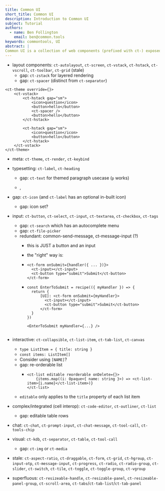 ```yaml
---
title: Common UI
short_title: Common UI
description: Introduction to Common UI
subject: Tutorial
authors:
  - name: Ben Follington
    email: ben@common.tools
keywords: commontools, UI
abstract: |
Common UI is a collection of web components (prefixed with ct-) exposed for building patterns.
---
```


- layout components: `ct-autolayout`, `ct-screen`, `ct-vstack`, `ct-hstack`, `ct-vscroll`, `ct-toolbar`, `ct-grid` (stale)
	- gap: `ct-zstack` for layered rendering
	- gap: `ct-spacer` (distinct from `ct-separator`)

```tsx
<ct-theme override={}>
    <ct-vstack>
        <ct-hstack gap="sm">
            <icon>question</icon>
            <button>hello</button>
            <ct-spacer />
            <button>hello</button>
        </ct-hstack>

        <ct-hstack gap="sm">
            <icon>question</icon>
            <button>hello</button>
        </ct-hstack>
    </ct-vstack>
</ct-theme>
```

- meta: `ct-theme`, `ct-render`, `ct-keybind`

- typesetting: `ct-label`, `ct-heading`
	- gap: `ct-text` for themed paragraph usecase (`p` works)
	- <p>, <Text>

- gap: `ct-icon` (and `ct-label` has an optional in-built icon)
    - gap: icon set?

- input: `ct-button`, `ct-select`, `ct-input`, `ct-textarea`, `ct-checkbox`, `ct-tags`
	- gap: `ct-search` which has an autocomplete menu
	- gap: `ct-file-picker`
	- redundant: common-send-message, ct-message-input (?)
	    - this is JUST a button and an input
		- the "right" way is:
      - ```tsx
        <ct-form onSubmit={handler({ ... })}>
          <ct-input></ct-input>
          <ct-button type="submit">Submit</ct-button>
        </ct-form>
        ```

      - ```tsx
        const EnterToSubmit = recipe(({ myHandler }) => {
          return {
              [UI]: <ct-form onSubmit={myHandler}>
                <ct-input></ct-input>
                <ct-button type="submit">Submit</ct-button>
              </ct-form>
          }
        })

        <EnterToSubmit myHandler={...} />
      ```

- interactive: `ct-collapsible`, `ct-list-item`, `ct-tab-list`, `ct-canvas`
    - `type ListItem = { title: string }`
    - `const items: ListItem[]`
    - Consider using `[NAME]`?
	- gap: re-orderable list
      - ```tsx
        <ct-list editable reorderable onDelete={}>
            {items.map((i: Opaque<{ name: string }>) => <ct-list-item>{i.name}</ct-list-item>)}
        </ct-list>
        ```
    - `editable` only applies to the `title` property of each list item

- complex/integrated (cell interop): `ct-code-editor`, `ct-outliner`, `ct-list`
	- gap: editable table rows

- chat: `ct-chat`, `ct-prompt-input`, `ct-chat-message`, `ct-tool-call`, `ct-tools-chip`
- visual: `ct-kdb`, `ct-separator`, `ct-table`, `ct-tool-call`
	- gap: `ct-img` or `ct-media`


- stale: `ct-aspect-ratio`, `ct-draggable`, `ct-form`, `ct-grid`, `ct-hgroup`, `ct-input-otp`, `ct-message-input`, `ct-progress`, `ct-radio`, `ct-radio-group`, `ct-slider`, `ct-switch`, `ct-tile`, `ct-toggle`, `ct-toggle-group`, `ct-vgroup`
- superfluous: `ct-resizeable-handle`, `ct-resizable-panel`, `ct-resizeable-panel-group`, `ct-scroll-area`, `ct-tabs`/`ct-tab-list`/`ct-tab-panel`
